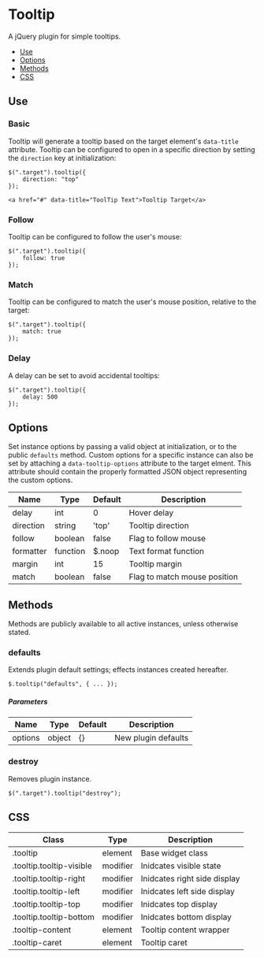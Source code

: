 # Tooltip

A jQuery plugin for simple tooltips.

* [Use](#use)
* [Options](#options)
* [Methods](#methods)
* [CSS](#css)


## Use 
### Basic

Tooltip will generate a tooltip based on the target element's `data-title` attribute. Tooltip can be configured to open in a specific direction by setting the `direction` key at initialization:

```
$(".target").tooltip({
	direction: "top"
});
```

```
<a href="#" data-title="ToolTip Text">Tooltip Target</a>
```

### Follow

Tooltip can be configured to follow the user's mouse:

```
$(".target").tooltip({
	follow: true
});
```

### Match

Tooltip can be configured to match the user's mouse position, relative to the target:

```
$(".target").tooltip({
	match: true
});
```

### Delay

A delay can be set to avoid accidental tooltips:

```
$(".target").tooltip({
	delay: 500
});
```

## Options

Set instance options by passing a valid object at initialization, or to the public `defaults` method. Custom options for a specific instance can also be set by attaching a `data-tooltip-options` attribute to the target elment. This attribute should contain the properly formatted JSON object representing the custom options.

| Name | Type | Default | Description |
| --- | --- | --- | --- |
| delay | int | 0 | Hover delay |
| direction | string | 'top' | Tooltip direction |
| follow | boolean | false | Flag to follow mouse |
| formatter | function | $.noop | Text format function |
| margin | int | 15 | Tooltip margin |
| match | boolean | false | Flag to match mouse position |

## Methods

Methods are publicly available to all active instances, unless otherwise stated.

### defaults

Extends plugin default settings; effects instances created hereafter.

```
$.tooltip("defaults", { ... });
```

##### Parameters

| Name | Type | Default | Description |
| --- | --- | --- | --- |
| options | object | {} | New plugin defaults |

### destroy

Removes plugin instance.

```
$(".target").tooltip("destroy");
```

## CSS

| Class | Type | Description |
| --- | --- | --- |
| .tooltip | element | Base widget class |
| .tooltip.tooltip-visible | modifier | Inidcates visible state |
| .tooltip.tooltip-right | modifier | Inidcates right side display |
| .tooltip.tooltip-left | modifier | Inidcates left side display |
| .tooltip.tooltip-top | modifier | Inidcates top display |
| .tooltip.tooltip-bottom | modifier | Inidcates bottom display |
| .tooltip-content | element | Tooltip content wrapper |
| .tooltip-caret | element | Tooltip caret |

